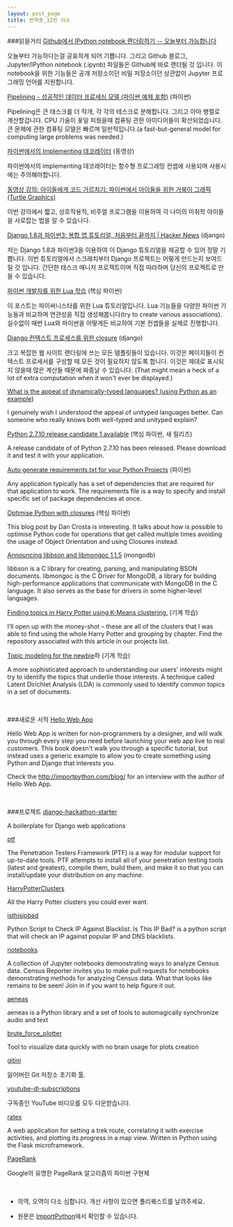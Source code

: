 ```yaml
---
layout: post_page
title: 번역중_32번 이슈
---
```


###읽을거리
<a href="https://blog.jupyter.org/2015/05/07/rendering-notebooks-on-github/" target="_blank">Github에서 IPython notebook 랜더링하기 -- 오늘부터 가능합니다</a>

오늘부터 가능하다는걸 공표하게 되어 기쁩니다. 그리고 Github 블로그, Jupyter/IPython notebook (.ipynb) 파일들은 Github에 바로 랜더될 것 입니다. 이 notebook을 위한 기능들은 공개 저장소이던 비밀 저장소이던 상관없이 Jupyter 프로그래밍 언어를 지원합니다.

<a href="http://blog.stuartowen.com/pipelining-a-successful-data-processing-model" target="_blank">Pipelining - 성공적인 데이터 프로세싱 모델 (파이썬 예제 포함)</a> (파이썬)

Pipelining은 큰 태스크를 더 작개, 각 각의 테스크로 분해합니다. 그리고 아마 병렬로 계산할겁니다. CPU 기술이 꽃일 피웠을때 컴퓨팅 관한 아이디어들이 확산되었습니다. 큰 문제에 관한 컴퓨팅 모델은 빠르며 일반적입니다.(a fast-but-general model for computing large problems was needed.)

<a href="https://youtu.be/fAiN-iEsGBA" target="_blank">파이썬에서의 Implementing 데코레이터</a> (동영상)

파이썬에서의 implementing 데코레이터는 함수형 프로그래밍 컨셉에 사용되며 사용시에는 주의해야합니다.

<a href="http://www.oreilly.com/pub/e/3422" target="_blank">동영상 강의: 아이들에게 코드 가르치기: 파이썬에서 아이들을 위한 거북이 그래픽(Turtle Graphics)</a>

이번 강의에서 짧고, 상호작용적, 비주얼 프로그램을 이용하여 각 나이의 미취학 아이들을 사로잡는 법을 알 수 있습니다.

<a href="http://marinamele.com/taskbuster-django-tutorial" target="_blank">Django 1.8과 파이썬3: 복합 앱 튜토리얼, 처음부터 끝까지 | Hacker News</a> (django)

저는 Django 1.8과 파이썬3을 이용하여 이 Django 튜토리얼을 제공할 수 있어 정말 기쁩니다. 이번 튜토리얼에서 스크래치부터 Django 프로젝트는 어떻게 만드는지 보여드릴 것 입니다. 간단한 태스크 매니저 프로젝트이며 직접 따라하며 당신의 프로젝트로 만들 수 있습니다.

<a href="http://bugra.github.io/work/notes/2015-05-09/learning-lua-as-a-python-developer/" target="_blank">파이썬 개발자를 위한 Lua 학습</a> (핵심 파이썬)

이 포스트는 파이써니스타를 위한 Lua 튜토리얼입니다. Lua 기능들을 다양한 파이썬 기능들과 비교하며 연관성을 직접 생성해봅니다(try to create various associations). 실수없이 매번 Lua와 파이썬을 어떻게든 비교하여 기본 컨셉들을 실제로 진행합니다.

<a href="http://www.peterbe.com/plog/closure-django-context-processors" target="_blank">Django 컨텍스트 프로세스를 위한 closure</a> (django)

크고 복잡한 웹 사이트 랜더링에 쓰는 모든 탬플릿들이 있습니다. 이것은 페이지들이 컨텍스트 프로세서를 구성할 때 모든 것이 필요하지 않도록 합니다. 이것은 제대로 표시되지 않을때 많은 계산들 때문에 짜증날 수 있습니다. (That might mean a heck of a lot of extra computation when it won't ever be displayed.)

<a href="http://www.reddit.com/r/Python/comments/35iamd/what_is_the_appeal_of_dynamicallytyped_languages/" target="_blank">What is the appeal of dynamically-typed languages? (using Python as an example)</a>

I genuinely wish I understood the appeal of unityped languages better. Can someone who really knows both well-typed and unityped explain?

<a href="http://feedproxy.google.com/~r/PythonInsider/~3/FTlNOgFndNo/python-2710-release-candidate-1.html" target="_blank">Python 2.7.10 release candidate 1 available</a> (핵심 파이썬, 새 릴리즈)

A release candidate of of Python 2.7.10 has been released. Please download it and test it with your application.

<a href="http://www.idiotinside.com/2015/05/10/python-auto-generate-requirements-txt/" target="_blank">Auto generate requirements.txt for your Python Projects</a> (파이썬)

Any application typically has a set of dependencies that are required for that application to work. The requirements file is a way to specify and install specific set of package dependencies at once.

<a href="https://wrongsideofmemphis.wordpress.com/2015/05/08/optimise-python-with-closures/" target="_blank">Optimise Python with closures</a> (핵심 파이썬)

This blog post by Dan Crosta is interesting. It talks about how is possible to optimise Python code for operations that get called multiple times avoiding the usage of Object Orientation and using Closures instead.

<a href="http://feedproxy.google.com/~r/emptysquare/~3/WrU_HqoQEl0/" target="_blank">Announcing libbson and libmongoc 1.1.5</a> (mongodb)

libbson is a C library for creating, parsing, and manipulating BSON documents. libmongoc is the C Driver for MongoDB, a library for building high-performance applications that communicate with MongoDB in the C language. It also serves as the base for drivers in some higher-level languages.

<a href="http://dogdogfish.com/2015/05/11/finding-topics-in-harry-potter-using-k-means-clustering/" target="_blank">Finding topics in Harry Potter using K-Means clustering.</a> (기계 학습)

I’ll open up with the money-shot – these are all of the clusters that I was able to find using the whole Harry Potter and grouping by chapter. Find the repository associated with this article in our projects list.

<a href="http://feedproxy.google.com/~r/oreilly/radar/atom/~3/bZH8jjcd51A/topic-modeling-for-the-newbie.html" target="_blank">Topic modeling for the newbie</a>하 (기계 학습)

A more sophisticated approach to understanding our users’ interests might try to identify the topics that underlie those interests. A technique called Latent Dirichlet Analysis (LDA) is commonly used to identify common topics in a set of documents.

<br />

###새로운 서적
<a href="http://hellowebapp.com/" target="_blank">Hello Web App</a>

Hello Web App is written for non-programmers by a designer, and will walk you through every step you need before launching your web app live to real customers. This book doesn't walk you through a specific tutorial, but instead uses a generic example to allow you to create something using Python and Django that interests you. 

Check the http://importpython.com/blog/ for an interview with the author of Hello Web App.

<br />

###프로젝트
<a href="https://github.com/DrkSephy/django-hackathon-starter" target="_blank">django-hackathon-starter</a>

A boilerplate for Django web applications

<a href="https://github.com/trustedsec/ptf" target="_blank">ptf</a>

The Penetration Testers Framework (PTF) is a way for modular support for up-to-date tools. PTF attempts to install all of your penetration testing tools (latest and greatest), compile them, build them, and make it so that you can install/update your distribution on any machine.

<a href="https://github.com/Kali89/HarryPotterClusters" target="_blank">HarryPotterClusters</a>

All the Harry Potter clusters you could ever want.

<a href="https://github.com/jgamblin/isthisipbad" target="_blank">isthisipbad</a>

Python Script to Check IP Against Blacklist. Is This IP Bad? is a python script that will check an IP against popular IP and DNS blacklists.

<a href="https://github.com/censusreporter/notebooks" target="_blank">notebooks</a>

A collection of Jupyter notebooks demonstrating ways to analyze Census data. Census Reporter invites you to make pull requests for notebooks demonstrating methods for analyzing Census data. What that looks like remains to be seen! Join in if you want to help figure it out.

<a href="https://github.com/readbeyond/aeneas" target="_blank">aeneas</a>

aeneas is a Python library and a set of tools to automagically synchronize audio and text

<a href="https://github.com/eyadsibai/brute_force_plotter" target="_blank">brute_force_plotter</a>

Tool to visualize data quickly with no brain usage for plots creation

<a href="https://github.com/saru95/gitini" target="_blank">gitini</a>

잃어버린 Git 저장소 초기화 툴.

<a href="https://github.com/mewfree/youtube-dl-subscriptions" target="_blank">youtube-dl-subscriptions</a>

구독중인 YouTube 비디오를 모두 다운받습니다.

<a href="https://github.com/jeffsp/ratex" target="_blank">ratex</a>

A web application for setting a trek route, correlating it with exercise activities, and plotting its progress in a map view. Written in Python using the Flask microframework.

<a href="https://github.com/ashkonf/PageRank" target="_blank">PageRank</a>

Google의 유명한 PageRank 알고리즘의 파이썬 구현체

<br />

* 의역, 오역이 다소 심합니다. 개선 사항이 있으면 풀리퀘스트를 날려주세요.

* 원문은 <a href="http://importpython.com/newletter/no/32" target="_blank">ImportPython</a>에서 확인할 수 있습니다.